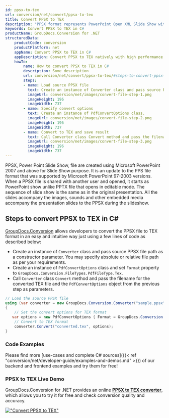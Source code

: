 ```yaml
---
id: ppsx-to-tex
url: conversion/net/convert/ppsx-to-tex
title: Convert PPSX to TEX
description: "PPSX format represents PowerPoint Open XML Slide Show with .ppsx extension. Learn how to convert PPSX to TEX file programmatically in C# language using GroupDocs.Conversion for .NET library."
keywords: Convert PPSX to TEX in C#
productName: GroupDocs.Conversion for .NET
structuredData:
    productCode: conversion
    productPlatform: net
    appName: Convert PPSX to TEX in C#
    appDescription: Convert PPSX to TEX natively with high performance using C# language and server side GroupDocs.Conversion for .NET APIs, without the use of any software like Microsoft or Open Office.
    howTo:
        name: How to convert PPSX to TEX in C# 
        description: Some description
        url: conversion/net/convert/ppsx-to-tex/#steps-to-convert-ppsx-to-tex-in-c
        steps:
        - name: Load source PPSX file 
          text: Create an instance of Converter class and pass source PPSX file path as a constructor parameter. You may specify absolute or relative file path as per your requirements. 
          imageUrl: conversion/net/images/convert-file-step-1.png
          imageHeight: 196
          imageWidth: 737
        - name: Specify convert options 
          text: Create an instance of PdfConvertOptions class.
          imageUrl: conversion/net/images/convert-file-step-2.png
          imageHeight: 196
          imageWidth: 737
        - name: Convert to TEX and save result 
          text: Call Converter class Convert method and pass the filename for the converted HTML file and the PdfConvertOptions object from the previous step as parameters.
          imageUrl: conversion/net/images/convert-file-step-3.png
          imageHeight: 196
          imageWidth: 737
---
```


PPSX, Power Point Slide Show, file are created using Microsoft PowerPoint 2007 and above for Slide Show purpose. It is an update to the PPS file format that was supported by Microsoft PowerPoint 97-2003 versions. When a PPSX file is shared with another user and opened, it starts as PowerPoint show unlike PPTX file that opens in editable mode. The sequence of slide show is the same as in the original presentation. All the slides accompany the images, sounds and other embedded media accompany the presentation slides to the PPSX during the slideshow. 

## Steps to convert PPSX to TEX in C#

[GroupDocs.Conversion](https://products.groupdocs.com/conversion/net) allows developers to convert the PPSX file to TEX format in an easy and intuitive way just using a few lines of code as described below:

* Create an instance of `Converter` class and pass source PPSX file path as a constructor parameter. You may specify absolute or relative file path as per your requirements. 
* Create an instance of `PdfConvertOptions` class and set `Format` property to `GroupDocs.Conversion.FileTypes.PdfFileType.Tex`.
* Call `Converter` class `Convert` method and pass the filename for the converted TEX file and the `PdfConvertOptions` object from the previous step as parameters.

```csharp
// Load the source PPSX file
using (var converter = new GroupDocs.Conversion.Converter("sample.ppsx"))
{
    // Set the convert options for TEX format
   var options = new PdfConvertOptions { Format = GroupDocs.Conversion.FileTypes.PdfFileType.Tex };
    // Convert to TEX format
    converter.Convert("converted.tex", options);
}
```

### Code Examples

Please find more [use-cases and complete C# sources]({{< ref "conversion/net/developer-guide/examples-and-demos.md" >}}) of our backend and frontend examples and try them for free!

### PPSX to TEX Live Demo

GroupDocs.Conversion for .NET provides an online [**PPSX to TEX converter**](https://products.groupdocs.app/conversion/ppsx-to-tex), which allows you to try it for free and check conversion quality and accuracy.

[!["Convert PPSX to TEX"](conversion/net/images/convert-to-tex/convert-ppsx-to-tex.png)](https://products.groupdocs.app/conversion/ppsx-to-tex)